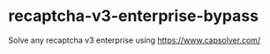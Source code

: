 # recaptcha-v3-enterprise-bypass
Solve any recaptcha v3 enterprise using https://www.capsolver.com/



                                                                                                                                                                                 